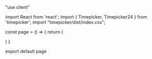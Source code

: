 "use client"

import React from 'react';
import { Timepicker, Timepicker24 } from 'timepicker';
import "timepicker/dist/index.css";

const page = () => {
  return (
    <div className="container mx-auto">
      <Timepicker />
      <Timepicker24 />
      <div className="w-full h-full bg-yellow-500 rounded-full"></div>
    </div>
  )
}

export default page